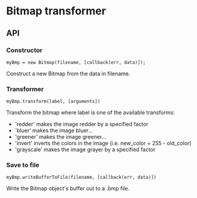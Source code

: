 # Bitmap transformer

## API

### Constructor

```myBmp = new Bitmap(filename, [callback(err, data)]);```

Construct a new Bitmap from the data in filename.

### Transformer

```myBmp.transform(label, [arguments])```

Transform the bitmap where label is one of the available transforms:
 - 'redder' makes the image redder by a specified factor
 - 'bluer' makes the image bluer...
 - 'greener' makes the image greener...
 - 'invert' inverts the colors in the image (i.e. new_color = 255 - old_color)
 - 'grayscale' makes the image grayer by a specified factor

### Save to file

```myBmp.writeBufferToFile(filename, [callback(err, data)])```

Write the Bitmap object's buffer out to a .bmp file.